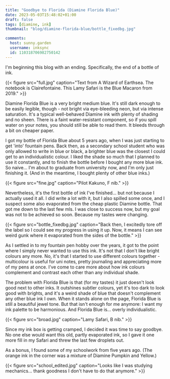 ```yaml
---
title: "Goodbye to Florida (Diamine Florida Blue)"
date: 2023-05-03T15:48:02+01:00
draft: false
tags: [diamine, ink]
thumbnail: "blog/diamine-florida-blue/bottle_fixedbg.jpg"

comments:
  host: sunny.garden
  username: inksync
  id: 110318706982750142
---
```


I'm beginning this blog with an ending. Specifically, the end of a bottle of ink.

<!--more-->

{{< figure src="full.jpg" caption="Text from A Wizard of Earthsea. The notebook is Clairefontaine. This Lamy Safari is the Blue Macaron from 2019." >}}

Diamine Florida Blue is a very bright medium blue. It's still dark enough to be easily legible, though - not bright via eye-bleeding neon, but via intense saturation. It's a typical well-behaved Diamine ink with plenty of shading and no sheen. There is a faint water-resistant component, so if you spill water on your notes, you should still be able to read them. It bleeds through a bit on cheaper paper.

I got my bottle of Florida Blue about 5 years ago, when I was just starting to get 'into' fountain pens. Back then, as a secondary school student who was only allowed to write in blue or black, a brighter blue was the closest I could get to an individualistic colour. I liked the shade so much that I planned to use it constantly, and to finish the bottle before I bought any more blue ink. So naive... I'm about to graduate from university now, and I'm only just finishing it. (And in the meantime, I bought plenty of other blue inks.)

{{< figure src="fine.jpg" caption="Pilot Kakuno, F nib." >}}

Nevertheless, it's the first bottle of ink I've finished... but not because I actually used it all. I did write a lot with it, but I also spilled some once, and I suspect some also evaporated from the cheap plastic Diamine bottle. That got me down to the last few mls. I was close to success now, but my goal was not to be achieved so soon. Because my tastes were changing.

{{< figure src="bottle_fixedbg.jpg" caption="Back then, I excitedly tore off the label so I could see my progress in using it up. Now, it means I can see weird gunk where it evaporated from the sides of the bottle." >}}

As I settled in to my fountain pen hobby over the years, it got to the point where I simply never wanted to use this ink. It's not that I don't like bright colours any more. No, it's that I started to use different colours together - multicolour is useful for uni notes, pretty journaling and appreciating more of my pens at once. I've come to care more about how ink colours complement and contrast each other than any individual shade.

The problem with Florida Blue is that (for my tastes) it just doesn't look good next to other inks. It outshines subtler colours, yet it's too dark to look good with brights, and it's a weird shade of blue that doesn't complement any other blue ink I own. When it stands alone on the page, Florida Blue is still a beautiful jewel tone. But that isn't enough for me anymore: I want my ink palette to be harmonious. And Florida Blue is... overly individualistic.

{{< figure src="broad.jpg" caption="Lamy Safari, B nib." >}}

Since my ink box is getting cramped, I decided it was time to say goodbye. No one else would want this old, partly evaporated ink, so I gave it one more fill in my Safari and threw the last few droplets out.

As a bonus, I found some of my schoolwork from five years ago. (The orange ink in the corner was a mixture of Diamine Pumpkin and Yellow.)

{{< figure src="school_edited.jpg" caption="Looks like I was studying mechanics... thank goodness I don't have to do that anymore." >}}
